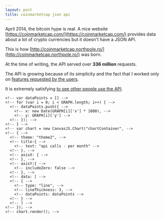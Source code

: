 ```yaml
---
layout: post
title: coinmarketcap json api
---
```


April 2014, the bitcoin hype is real. A nice website [https://coinmarketcap.com/](https://coinmarketcap.com/)
provides data about a lot of crypto currencies but it doesn't have a JSON API.

This is how [http://coinmarketcap.northpole.ro/](http://coinmarketcap.northpole.ro/) was born.

At the time of writing, the API served over **336 million** requests.

<!-- <div id="chartContainer" style="height: 200px; width: 100%; margin: 0px auto;"></div> -->

The API is growing because of its simplicity and the fact that I worked only
on [features requested by the users](https://www.reddit.com/r/coinmarketcapjson/).

It is extremely satisfying [to see other people use the API](https://github.com/search?q=coinmarketcap.northpole.ro&type=Code&utf8=%E2%9C%93).

<!-- <script src="http://coinmarketcap.northpole.ro/full_report.js" type="text/javascript" charset="utf-8"></script> -->
<!-- <script src="http://canvasjs.com/assets/script/canvasjs.min.js" type="text/javascript" charset="utf-8"></script> -->
<!-- <script type="text/javascript"> -->
  <!-- window.onload = function () { -->
    <!-- var dataPoints = [] -->
    <!-- for (var i = 0; i < GRAPH.length; i++) { -->
      <!-- dataPoints.push({ -->
        <!-- x: new Date(GRAPH[i]['x'] * 1000), -->
        <!-- y: GRAPH[i]['y'] -->
      <!-- }); -->
    <!-- } -->
    <!-- var chart = new CanvasJS.Chart("chartContainer", -->
    <!-- { -->
      <!-- theme: "theme2", -->
      <!-- title:{ -->
        <!-- text: "api calls - per month" -->
      <!-- }, -->
      <!-- axisX: { -->
      <!-- }, -->
      <!-- axisY:{ -->
        <!-- includeZero: false -->
      <!-- }, -->
      <!-- data: [ -->
      <!-- { -->
        <!-- type: "line", -->
        <!-- lineThickness: 3, -->
        <!-- dataPoints: dataPoints -->
      <!-- } -->
      <!-- ] -->
    <!-- }); -->
    <!-- chart.render(); -->
  <!-- } -->
<!-- </script> -->
